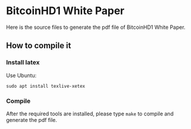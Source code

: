 # BitcoinHD1 White Paper

Here is the source files to generate the pdf file of BitcoinHD1 White Paper.

## How to compile it

### Install latex

Use Ubuntu:

`sudo apt install texlive-xetex`

### Compile

After the required tools are installed, please type `make` to compile and generate the pdf file.
